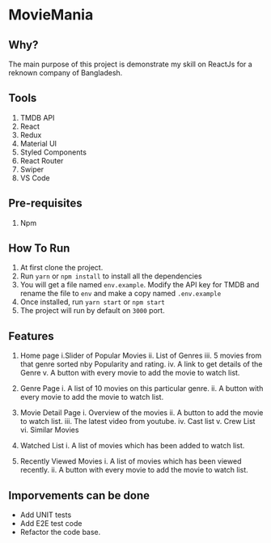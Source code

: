 # MovieMania

## Why?

The main purpose of this project is demonstrate my skill on ReactJs for a reknown company of Bangladesh.

## Tools

1. TMDB API
2. React
3. Redux
4. Material UI
5. Styled Components
6. React Router
7. Swiper
8. VS Code

## Pre-requisites

1. Npm

## How To Run

1. At first clone the project.
2. Run `yarn` or `npm install` to install all the dependencies
3. You will get a file named `env.example`. Modify the API key for TMDB and rename the file to `env` and make a copy named `.env.example`
4. Once installed, run `yarn start` or `npm start`
5. The project will run by default on `3000` port.

## Features

1. Home page
   i.Slider of Popular Movies
   ii. List of Genres
   iii. 5 movies from that genre sorted nby Popularity and rating.
   iv. A link to get details of the Genre
   v. A button with every movie to add the movie to watch list.

2. Genre Page
   i. A list of 10 movies on this particular genre.
   ii. A button with every movie to add the movie to watch list.
3. Movie Detail Page
   i. Overview of the movies
   ii. A button to add the movie to watch list.
   iii. The latest video from youtube.
   iv. Cast list
   v. Crew List
   vi. Similar Movies
4. Watched List
   i. A list of movies which has been added to watch list.
5. Recently Viewed Movies
   i. A list of movies which has been viewed recently.
   ii. A button with every movie to add the movie to watch list.

## Imporvements can be done

-   Add UNIT tests
-   Add E2E test code
-   Refactor the code base.
